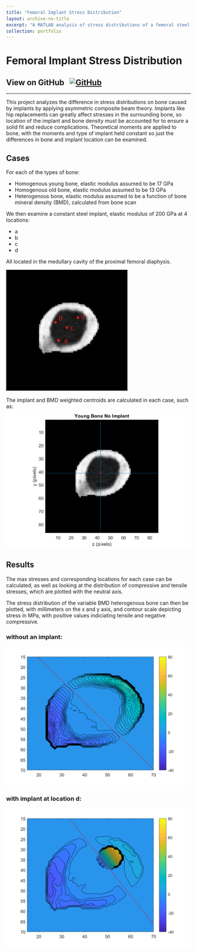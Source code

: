 ```yaml
---
title: "Femoral Implant Stress Distribution"
layout: archive-no-title
excerpt: "A MATLAB analysis of stress distributions of a femoral steel implant on different bone types and locations <br><img src='/images/femoralna.png' width='350' height='350'/>"
collection: portfolio
---
```


# Femoral Implant Stress Distribution

## View on GitHub &nbsp; <a href="https://github.com/ggdurrant/Femoral-Implant-Stress-Distribution"> <img src="https://github.com/favicon.ico" alt="GitHub" width="25"> </a>
------

This project analyzes the difference in stress distributions on bone caused by implants by applying asymmetric composite beam theory. Implants like hip replacements can greatly affect stresses in the surrounding bone, so location of the implant and bone density must be accounted for to ensure a solid fit and reduce complications. Theoretical moments are applied to bone, with the moments and type of implant held constant so just the differences in bone and implant location can be examined.  


## Cases
For each of the types of bone:
 - Homogenous young bone, elastic modulus assumed to be 17 GPa
 - Homogenous old bone, elastic modulus assumed to be 13 GPa
 - Heterogenous bone, elastic modulus assumed to be a function of bone mineral density (BMD), calculated from bone scan
 
We then examine a constant steel implant, elastic modulus of 200 GPa at 4 locations:
 - a
 - b
 - c
 - d
 
 All located in the medullary cavity of the proximal femoral diaphysis. 
 
![Locations](/images/implantlocs.PNG)

The implant and BMD weighted centroids are calculated in each case, such as:
![Centroid](/images/centroid.png)

## Results
The max stresses and corresponding locations for each case can be calculated, as well as looking at the distribution of compressive and tensile stresses, which are plotted with the neutral axis. 

The stress distribution of the variable BMD heterogenous bone can then be plotted, with millimeters on the x and y axis, and contour scale depicting stress in MPa, with positive values indiciating tensile and negative compressive. 

### without an implant:
![NA](/images/noImplant.png)

### with implant at location d:
![NAImplant](/images/implantD.png)
